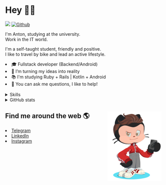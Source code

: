 # Hey 👋🏻 

![](https://komarev.com/ghpvc/?username=your-github-HarshBarash&color=grey) [![Github](https://img.shields.io/github/followers/HarshBarash?label=Follow&style=social)](https://github.com/HarshBarash)

I'm Anton, studying at the university. <br/>
Work in the IT world. 

I'm a self-taught student, friendly and positive. <br />
I like to travel by bike and lead an active lifestyle.

   <li>🎓 Fullstack developer (Backend/Android) </li>
   <li>🎯 I’m turning my ideas into reality </li>
   <li>📚 I'm studying Ruby + Rails | Kotlin + Android </li>
   <li>💬 You can ask me questions, I like to help! </li>

<br/>


<details>
    <summary> Skills </summary>
   <p>
      <br/>
      <img src="https://img.shields.io/badge/Ruby_on_Rails-CC0000?style=for-the-badge&logo=ruby-on-            rails&logoColor=white" />
      <img src="https://img.shields.io/badge/Ruby-CC342D?style=for-the-badge&logo=ruby&logoColor=white" />
      <img src="https://img.shields.io/badge/Bootstrap-563D7C?style=for-the-badge&logo=bootstrap&logoColor=white" />
      <img src="https://img.shields.io/badge/PostgreSQL-316192?style=for-the-badge&logo=postgresql&logoColor=white" />
      <img src="https://img.shields.io/badge/SQLite-07405E?style=for-the-badge&logo=sqlite&logoColor=white" />
      <img src="https://img.shields.io/badge/Heroku-430098?style=for-the-badge&logo=heroku&logoColor=white"/>
      <img src="https://img.shields.io/badge/GitHub-100000?style=for-the-badge&logo=github&logoColor=white" />
      <br/>
      <img src="https://img.shields.io/badge/Android-3DDC84?style=for-the-badge&logo=android&logoColor=white" />
      <img src="https://img.shields.io/badge/Kotlin-0095D5?&style=for-the-badge&logo=kotlin&logoColor=white" />
      <img src="https://img.shields.io/badge/Java-ED8B00?style=for-the-badge&logo=java&logoColor=white" />
      <img src="https://img.shields.io/badge/Figma-F24E1E?style=for-the-badge&logo=figma&logoColor=white" />
      <img src="https://img.shields.io/badge/firebase-ffca28?style=for-the-badge&logo=firebase&logoColor=black" />
      <img src="https://img.shields.io/badge/Python-FFD43B?style=for-the-badge&logo=python&logoColor=darkgreen" />
      <img src="https://img.shields.io/badge/Trello-0052CC?style=for-the-badge&logo=trello&logoColor=white" />
      <img src="https://img.shields.io/badge/Ubuntu-E95420?style=for-the-badge&logo=ubuntu&logoColor=white" />

   </details>


<details>
    <summary> GitHub stats</summary>
    <br />
   
<!--START_SECTION:waka-->
![Code Time](http://img.shields.io/badge/Code%20Time-68%20hrs%2016%20mins-blue)

**🐱 My GitHub Data** 

> 🏆 115 Contributions in the Year 2022
 > 
> 📦 285.8 kB Used in GitHub's Storage 
 > 
> 🚫 Not Opted to Hire
 > 
> 📜 18 Public Repositories 
 > 
> 🔑 20 Private Repositories  
 > 
**I'm an Early 🐤** 

```text
🌞 Morning    100 commits    █████░░░░░░░░░░░░░░░░░░░░   19.61% 
🌆 Daytime    157 commits    ███████░░░░░░░░░░░░░░░░░░   30.78% 
🌃 Evening    227 commits    ███████████░░░░░░░░░░░░░░   44.51% 
🌙 Night      26 commits     █░░░░░░░░░░░░░░░░░░░░░░░░   5.1%

```
📅 **I'm Most Productive on Friday** 

```text
Monday       49 commits     ██░░░░░░░░░░░░░░░░░░░░░░░   9.61% 
Tuesday      70 commits     ███░░░░░░░░░░░░░░░░░░░░░░   13.73% 
Wednesday    58 commits     ██░░░░░░░░░░░░░░░░░░░░░░░   11.37% 
Thursday     55 commits     ██░░░░░░░░░░░░░░░░░░░░░░░   10.78% 
Friday       121 commits    ██████░░░░░░░░░░░░░░░░░░░   23.73% 
Saturday     83 commits     ████░░░░░░░░░░░░░░░░░░░░░   16.27% 
Sunday       74 commits     ███░░░░░░░░░░░░░░░░░░░░░░   14.51%

```


📊 **This Week I Spent My Time On** 

```text
⌚︎ Time Zone: Europe/Moscow

💬 Programming Languages: 
Ruby                     9 hrs 49 mins       ███████░░░░░░░░░░░░░░░░░░   27.87% 
Kotlin                   9 hrs 9 mins        ██████░░░░░░░░░░░░░░░░░░░   26.0% 
XML                      7 hrs 24 mins       █████░░░░░░░░░░░░░░░░░░░░   21.03% 
ERB                      3 hrs 47 mins       ██░░░░░░░░░░░░░░░░░░░░░░░   10.78% 
YAML                     1 hr 36 mins        █░░░░░░░░░░░░░░░░░░░░░░░░   4.57%

🔥 Editors: 
RubyMine                 18 hrs 33 mins      █████████████░░░░░░░░░░░░   52.68% 
Android Studio           16 hrs 40 mins      ███████████░░░░░░░░░░░░░░   47.32%

💻 Operating System: 
Linux                    35 hrs 13 mins      █████████████████████████   100.0%

```

**I Mostly Code in Ruby** 

```text
Ruby                     13 repos            █████████░░░░░░░░░░░░░░░░   36.11% 
Kotlin                   10 repos            ███████░░░░░░░░░░░░░░░░░░   27.78% 
Java                     7 repos             ████░░░░░░░░░░░░░░░░░░░░░   19.44% 
JavaScript               4 repos             ██░░░░░░░░░░░░░░░░░░░░░░░   11.11% 
Python                   2 repos             █░░░░░░░░░░░░░░░░░░░░░░░░   5.56%

```



 Last Updated on 22/01/2022 16:14:58 UTC
<!--END_SECTION:waka-->
   
<!--    <p align="center">
        <img src="https://github-profile-trophy.vercel.app/?username=HarshBarash&theme=darkhub&margin-w=15" alt="Trophies GitHub" />
    </p>
 -->
   
</details>

## Find me around the web 🌎 <a href="https://github.com//HarshBarash"><img align="right" width="175" height="225" src="https://github.com/HarshBarash/HarshBarash/blob/master/app/assets/images/antonbaranov.png"></a>
<li> <a href="https://t.me/HarshBarash"> Telegram </a> </li>
<li> <a href="https://linkedin.com/in/HarshBarash"> LinkedIn </a> </li>
<li> <a href="https://www.instagram.com/harsh.barash/"> Instagram </a> </li>
